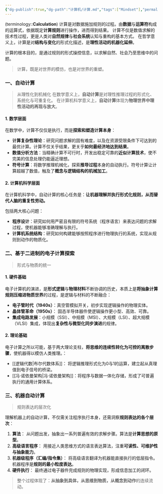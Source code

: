 ```yaml
---
{"dg-publish":true,"dg-path":"计算机/计算.md","tags":["Mindset"],"permalink":"/计算机/计算/","dgPassFrontmatter":true,"noteIcon":"","created":"2024-07-13T01:08:27.333+08:00","updated":"2025-05-02T00:57:12.143+08:00"}
---
```



(terminology::**Calculation**)
计算是对数据施加规则的过程。由**数据**与**运算符**构成的运算式，依据既定**计算规则**进行操作，进而得到结果。  计算不仅是数值求解的技术性过程，更是人类对**自然规律**与**社会系统**认知与重构的基本方式。  在哲学意义上，计算是对**结构与变化**的形式化描述，是**理性活动的机器化延伸**。

计算的根本目的，是通过规则的形式操控信息，以求解自然、社会乃至思维中的问题。

> 计算，既是对世界的模仿，也是对世界的重塑。
### 一、自动计算
> 从理性化到机械化
> 在数学意义上，**自动计算**是对理性推理过程的形式化、系统化与可重复化。
> 在计算机科学意义上，**自动计算**体现为**物理世界中理性活动的再现与放大**。
#### 1. 数学层面 
在数学中，计算不仅仅是执行，而是**探索和塑造计算本身**：
- **计算复杂性理论**：研究问题求解的固有难度，以及在资源受限条件下可达到的最优计算。计算不仅关乎结果，更关乎**如何最经济地达到结果**。
- **数值分析方法**：当精确计算不可行时，开发出稳定可靠的**近似计算技术**，使不完美的信息处理仍能逼近理想。
- **符号计算**：将数学推理机械化，探索**推导过程**本身的自动执行。符号计算让计算超越了数值，触及了**概念与逻辑结构的机械加工**。

#### 2. 计算机科学层面
在计算机科学中，自动计算的核心任务是：**让机器理解并执行形式化规则，从而替代人脑的重复性劳动。**

包括两大核心问题：
- **程序设计**：研究如何用严密且有限的符号系统（程序语言）来表达问题的求解过程，使机器能够准确理解与执行。
- **计算机系统结构**：研究如何构建能够按照程序进行物理执行的系统，实现从规则到动作的物质化。

### 二、基于二进制的电子计算探索
> 形式与物质的统一
#### 1. 硬件基础
电子计算机的演进，是**形式逻辑**与**物理材料**不断协调的历史，本质上是**将抽象计算规则压缩进物质世界**的过程，是逻辑与材料的不断融合：
- **电子管时代（1940s）**：真空管模拟开关，初步实现逻辑操作的物理实体。
- **晶体管革命（1950s）**： 固态半导体器件使逻辑操作更小型、高效、可靠。
- **集成电路发展**：小规模（SSI）、中规模（MSI）、大规模（LSI）、超大规模（VLSI）集成，体现出**复杂性与微型化同步演进**的规律。
#### 2. 理论基础
电子计算之所以可能，基于两大理论支柱，**将思维的连续性转化为可控的离散步骤**，使机器得以模仿人类推理。：
- [[逻辑代数\|布尔代数体系]]：  将逻辑推理形式化为0与1的运算，建立起从真理值到电子信号的桥梁。
-  [[冯·诺依曼架构\|冯·诺依曼架构]]：将程序与数据一体化存储，形成了可普遍执行的通用计算体系。   

### 三、机器自动计算
> 规则表达的层次化

理解机器上的自动计算，不仅需关注程序执行本身，还需洞察**规则表达的各个层次**：
1. **算法**：  从问题出发，抽象出一系列普遍有效的求解步骤。算法是**计算思想的原型**。
2. **高级语言程序**：  用接近人类思维方式的语言表达算法，注重**可读性、可维护性与抽象能力**。
3. **机器级程序（汇编/指令集）**：  将高级语言翻译为机器能直接执行的低层指令。机器程序是**规则的最小粒度表达**。
4. **硬件执行**：  最终通过电子器件完成规则的物理实现，形成信息加工的闭环。

> 整个过程体现了：**从抽象到具体，从思维到物质，从概念到动作**的连续流动。

